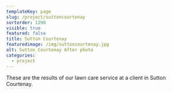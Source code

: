```yaml
---
templateKey: page
slug: /project/suttoncourtenay
sortorder: 1290
visible: true
featured: false
title: Sutton Courtenay
featuredimage: /img/suttoncourtenay.jpg
alt: Sutton Courtenay After photo
categories:
  - project
---
```

These are the results of our lawn care service at a client in Sutton Courtenay.
